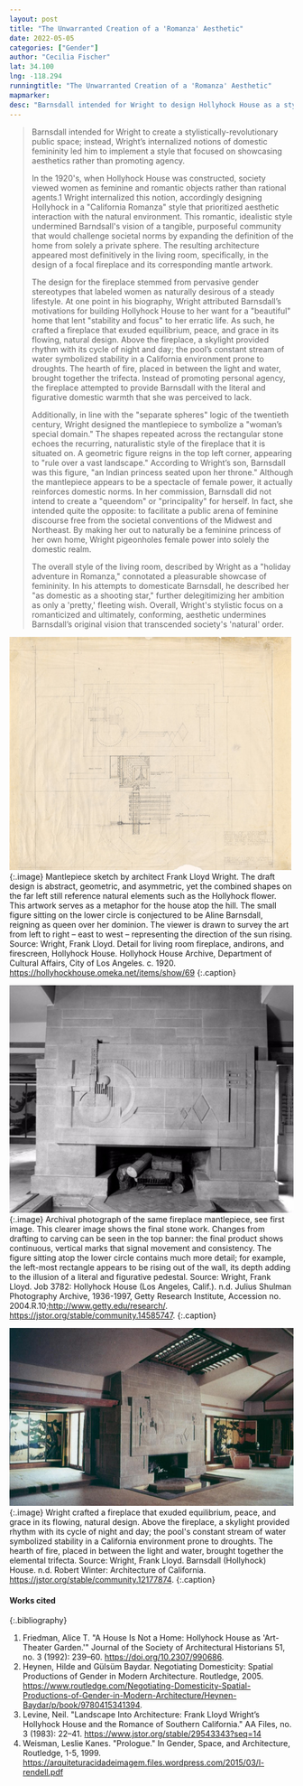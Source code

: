 ```yaml
---
layout: post
title: "The Unwarranted Creation of a 'Romanza' Aesthetic"
date: 2022-05-05
categories: ["Gender"]
author: "Cecilia Fischer"
lat: 34.100
lng: -118.294
runningtitle: "The Unwarranted Creation of a 'Romanza' Aesthetic"
mapmarker: 
desc: "Barnsdall intended for Wright to design Hollyhock House as a stylistically-revolutionary public space; instead, Wright’s internalized notions of domestic femininity led him to showcase aesthetics rather than promote agency."
---
```

> Barnsdall intended for Wright to create a stylistically-revolutionary public space; instead, Wright’s internalized notions of domestic femininity led him to implement a style that focused on showcasing aesthetics rather than promoting agency. 
>
> In the 1920's, when Hollyhock House was constructed, society viewed women as feminine and romantic objects rather than rational agents.1  Wright internalized this notion, accordingly designing Hollyhock in a "California Romanza" style that prioritized aesthetic interaction with the natural environment. This romantic, idealistic style undermined Barndsall's vision of a tangible, purposeful community that would challenge societal norms by expanding the definition of the home from solely a private sphere. The resulting architecture appeared most definitively in the living room, specifically, in the design of a focal fireplace and its corresponding mantle artwork.
>
> The design for the fireplace stemmed from pervasive gender stereotypes that labeled women as naturally desirous of a steady lifestyle. At one point in his biography, Wright attributed Barnsdall’s motivations for building Hollyhock House to her want for a "beautiful" home that lent "stability and focus" to her erratic life. As such, he crafted a fireplace that exuded equilibrium, peace, and grace in its flowing, natural design. Above the fireplace, a skylight provided rhythm with its cycle of night and day; the pool’s constant stream of water symbolized stability in a California environment prone to droughts. The hearth of fire, placed in between the light and water, brought together the trifecta. Instead of promoting personal agency, the fireplace attempted to provide Barnsdall with the literal and figurative domestic warmth that she was perceived to lack. 
>
> Additionally, in line with the "separate spheres" logic of the twentieth century, Wright designed the mantlepiece to symbolize a "woman’s special domain." The shapes repeated across the rectangular stone echoes the recurring, naturalistic style of the fireplace that it is situated on. A geometric figure reigns in the top left corner, appearing to "rule over a vast landscape." According to Wright’s son, Barnsdall was this figure, "an Indian princess seated upon her throne." Although the mantlepiece appears to be a spectacle of female power, it actually reinforces domestic norms. In her commission, Barnsdall did not intend to create a "queendom" or "principality" for herself. In fact, she intended quite the opposite: to facilitate a public arena of feminine discourse free from the societal conventions of the Midwest and Northeast. By making her out to naturally be a feminine princess of her own home, Wright pigeonholes female power into solely the domestic realm. 
>
> The overall style of the living room, described by Wright as a "holiday adventure in Romanza," connotated a pleasurable showcase of femininity. In his attempts to domesticate Barnsdall, he described her "as domestic as a shooting star," further delegitimizing her ambition as only a 'pretty,' fleeting wish. Overall, Wright's stylistic focus on a romanticized and ultimately, conforming, aesthetic undermines Barnsdall’s original vision that transcended society's 'natural' order. 

![Fireplace Sketch](images/hollyhockdrawing_phase1_image1.jpg)
   {:.image} 
Mantlepiece sketch by architect Frank Lloyd Wright. The draft design is abstract, geometric, and asymmetric, yet the combined shapes on the far left still reference natural elements such as the Hollyhock flower. This artwork serves as a metaphor for the house atop the hill. The small figure sitting on the lower circle is conjectured to be Aline Barnsdall, reigning as queen over her dominion. The viewer is drawn to survey the art from left to right – east to west – representing the direction of the sun rising. 
Source: Wright, Frank Lloyd. Detail for living room fireplace, andirons, and firescreen, Hollyhock House. Hollyhock House Archive, Department of Cultural Affairs, City of Los Angeles. c. 1920. https://hollyhockhouse.omeka.net/items/show/69
   {:.caption} 

![Mantlepiece Photo](images/hollyhockphoto_phase1_image1.jpg)
   {:.image} 
Archival photograph of the same fireplace mantlepiece, see first image. This clearer image shows the final stone work. Changes from drafting to carving can be seen in the top banner: the final product shows continuous, vertical marks that signal movement and consistency. The figure sitting atop the lower circle contains much more detail; for example, the left-most rectangle appears to be rising out of the wall, its depth adding to the illusion of a literal and figurative pedestal.
Source: Wright, Frank Lloyd. Job 3782: Hollyhock House (Los Angeles, Calif.). n.d. Julius Shulman Photography Archive, 1936-1997, Getty Research Institute, Accession no. 2004.R.10;http://www.getty.edu/research/. https://jstor.org/stable/community.14585747. 
   {:.caption} 

![Living Room in Color](images/hollyhockcolorimage_phase1_image3.jpg)
   {:.image} 
Wright crafted a fireplace that exuded equilibrium, peace, and grace in its flowing, natural design. Above the fireplace, a skylight provided rhythm with its cycle of night and day; the pool's constant stream of water symbolized stability in a California environment prone to droughts. The hearth of fire, placed in between the light and water, brought together the elemental trifecta.
Source: Wright, Frank Lloyd. Barnsdall (Hollyhock) House. n.d. Robert Winter: Architecture of California. https://jstor.org/stable/community.12177874.
   {:.caption} 


#### Works cited

{:.bibliography}
1. Friedman, Alice T. "A House Is Not a Home: Hollyhock House as 'Art-Theater Garden.'" Journal of the Society of Architectural Historians 51, no. 3 (1992): 239–60. https://doi.org/10.2307/990686.
2. Heynen, Hilde and Gülsüm Baydar. Negotiating Domesticity: Spatial Productions of Gender in Modern Architecture. Routledge, 2005. https://www.routledge.com/Negotiating-Domesticity-Spatial-Productions-of-Gender-in-Modern-Architecture/Heynen-Baydar/p/book/9780415341394.
3. Levine, Neil. "Landscape Into Architecture: Frank Lloyd Wright’s Hollyhock House and the Romance of Southern California." AA Files, no. 3 (1983): 22–41. https://www.jstor.org/stable/29543343?seq=14
4. Weisman, Leslie Kanes. "Prologue." In Gender, Space, and Architecture, Routledge, 1-5, 1999. https://arquiteturacidadeimagem.files.wordpress.com/2015/03/l-rendell.pdf
